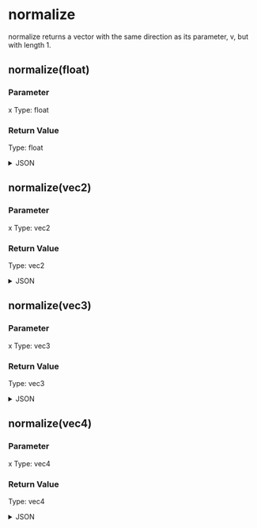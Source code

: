 # normalize


normalize returns a vector with the same direction as its parameter, v, but with length 1.

## normalize(float)

### Parameter

x
  Type: float

### Return Value

  Type: float

<details><summary>JSON</summary>

```
{
  "Type": "normalize(float)",
  "Name": "normalize(float)",
  "Category": 1,
  "InputPins": [
    {
      "Connection": null,
      "Id": "x",
      "Type": "float"
    }
  ],
  "OutputPins": [
    {
      "Id": "",
      "Type": "float"
    }
  ]
}
```

</details>

## normalize(vec2)

### Parameter

x
  Type: vec2

### Return Value

  Type: vec2

<details><summary>JSON</summary>

```
{
  "Type": "normalize(vec2)",
  "Name": "normalize(vec2)",
  "Category": 1,
  "InputPins": [
    {
      "Connection": null,
      "Id": "x",
      "Type": "vec2"
    }
  ],
  "OutputPins": [
    {
      "Id": "",
      "Type": "vec2"
    }
  ]
}
```

</details>

## normalize(vec3)

### Parameter

x
  Type: vec3

### Return Value

  Type: vec3

<details><summary>JSON</summary>

```
{
  "Type": "normalize(vec3)",
  "Name": "normalize(vec3)",
  "Category": 1,
  "InputPins": [
    {
      "Connection": null,
      "Id": "x",
      "Type": "vec3"
    }
  ],
  "OutputPins": [
    {
      "Id": "",
      "Type": "vec3"
    }
  ]
}
```

</details>

## normalize(vec4)

### Parameter

x
  Type: vec4

### Return Value

  Type: vec4

<details><summary>JSON</summary>

```
{
  "Type": "normalize(vec4)",
  "Name": "normalize(vec4)",
  "Category": 1,
  "InputPins": [
    {
      "Connection": null,
      "Id": "x",
      "Type": "vec4"
    }
  ],
  "OutputPins": [
    {
      "Id": "",
      "Type": "vec4"
    }
  ]
}
```

</details>

